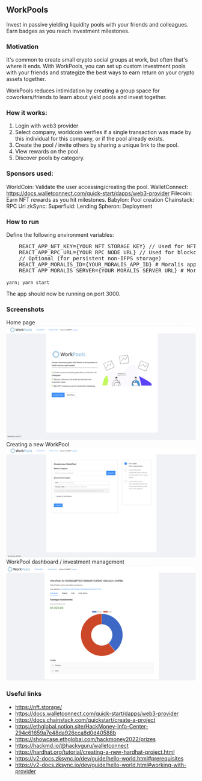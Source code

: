
WorkPools
---


Invest in passive yielding liquidity pools with your friends and colleagues. Earn badges as you reach investment milestones.

### Motivation

It's common to create small crypto social groups at work, but often that's where it ends. With WorkPools, you can set up custom investment pools with your friends and strategize the best ways to earn return on your crypto assets together.

WorkPools reduces intimidation by creating a group space for coworkers/friends to learn about yield pools and invest together.

<!--
Demo flow:


-->


### How it works:

1. Login with web3 provider
2. Select company, worldcoin verifies if a single transaction was made by this individual for this company, or if the pool already exists.
3. Create the pool / invite others by sharing a unique link to the pool. 
4. View rewards on the pool.
5. Discover pools by category.


### Sponsors used:


WorldCoin: Validate the user accessing/creating the pool.
WalletConnect: https://docs.walletconnect.com/quick-start/dapps/web3-provider
Filecoin: Earn NFT rewards as you hit milestones.
Babylon: Pool creation
Chainstack: RPC Url
zkSync:
Superfluid: Lending
Spheron: Deployment

### How to run

Define the following environment variables:
<pre>
    REACT_APP_NFT_KEY={YOUR NFT STORAGE KEY} // Used for NFT generation
    REACT_APP_RPC_URL={YOUR RPC NODE URL} // Used for blockchain network calls.
    // Optional (for persistent non-IFPS storage)
    REACT_APP_MORALIS_ID={YOUR_MORALIS_APP_ID} # Moralis app id 
    REACT_APP_MORALIS_SERVER={YOUR_MORALIS_SERVER_URL} # Moralis server url
</pre>

`yarn; yarn start`

The app should now be running on port 3000.

### Screenshots

Home page
<img src="./img/home.png" width=800/>
Creating a new WorkPool
<img src="./img/create.png" width=800/>
WorkPool dashboard / investment management
<img src="./img/dashboard.png" width=800/>

### Useful links
*  https://nft.storage/
* https://docs.walletconnect.com/quick-start/dapps/web3-provider
* https://docs.chainstack.com/quickstart/create-a-project
* https://ethglobal.notion.site/HackMoney-Info-Center-294c61659a7e48da926cca8d0d40588b
* https://showcase.ethglobal.com/hackmoney2022/prizes
* https://hackmd.io/@hackyguru/walletconnect
* https://hardhat.org/tutorial/creating-a-new-hardhat-project.html
* https://v2-docs.zksync.io/dev/guide/hello-world.html#prerequisites
* https://v2-docs.zksync.io/dev/guide/hello-world.html#working-with-provider

